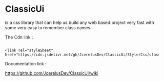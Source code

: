# ClassicUi 
is a css library that can help us build any web based project
very fast with some very easy to remember class names.

The Cdn link :

<pre><code>
&lt;link rel="styleSheet" href="https://cdn.jsdelivr.net/gh/JcerelusDev/ClassicUi/Style/Css/classicui.min.css"/&gt;
</code></pre>


Documentation link :

https://github.com/JcerelusDev/ClassicUi/wiki
